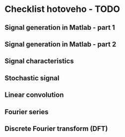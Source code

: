 # Checklist hotoveho - TODO
## Signal generation in Matlab - part 1

## Signal generation in Matlab - part 2

## Signal characteristics

## Stochastic signal

## Linear convolution

## Fourier series

## Discrete Fourier transform (DFT)

